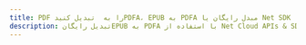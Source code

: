 ---title: PDF را به  تبدیل کنیدPDFA، EPUB به PDFA مبدل رایگان یا Net SDKdescription: تبدیل رایگانEPUB به PDFA با استفاده از Net Cloud APIs & SDK همچنین اسناد PDF را در Cloud ایجاد، ویرایش و رندر کنید.---